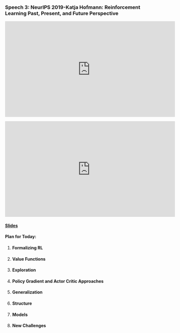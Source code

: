 ### Speech 3: NeurIPS 2019-Katja Hofmann: Reinforcement Learning Past, Present, and Future Perspective

<p align="center"><iframe width="560" height="315" src="https://tv.vera.com.uy/video/55396" frameborder="0" allow="accelerometer; autoplay; encrypted-media; gyroscope; picture-in-picture" allowfullscreen></iframe></p>

<p align="center"><iframe width="560" height="315" src="https://www.youtube.com/watch?v=1pBGb4_IpEw" frameborder="0" allow="accelerometer; autoplay; encrypted-media; gyroscope; picture-in-picture" allowfullscreen></iframe></p>

#### [Slides](https://github.com/Kiiiiii123/Kiiiiii123.github.io/blob/master/slides/Speech3.pdf)

#### Plan for Today:

1. #### Formalizing RL

2. #### Value Functions

3. #### Exploration

4. #### Policy Gradient and Actor Critic Approaches

5. #### Generalization

6. #### Structure

7. #### Models

8. #### New Challenges


